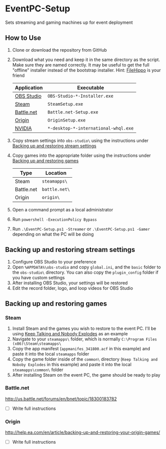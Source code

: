 ﻿# EventPC-Setup
Sets streaming and gaming machines up for event deployment

## How to Use
1. Clone or download the repository from GitHub
2. Download what you need and keep it in the same directory as the script.  Make sure they are named correctly. It may be useful to get the full "offline" installer instead of the bootstrap installer.  Hint: [FileHippo](https://filehippo.com/) is your friend

    Application|Executable
    ---|---
    [OBS Studio](https://obsproject.com/)|`OBS-Studio-*-Installer.exe`
    [Steam](https://steampowered.com/)|`SteamSetup.exe`
    [Battle.net](https://battle.net/)|`Battle.net-Setup.exe`
    [Origin](https://origin.com/)|`OriginSetup.exe`
    [NVIDIA](https://nvidia.com/)|`*-desktop-*-international-whql.exe`

3. Copy stream settings into `obs-studio\` using the instructions under [Backing up and restoring stream settings](#backing-up-and-restoring-stream-settings)
4. Copy games into the appropriate folder using the instructions under [Backing up and restoring games](#backing-up-and-restoring-games)

    Type|Location
    ---|---
    Steam|`steamapps\`
    Battle.net|`battle.net\`
    Origin|`origin\`

5. Open a command prompt as a local administrator
6. Run `powershell -ExecutionPolicy Bypass`
7. Run `.\EventPC-Setup.ps1 -Streamer` or `.\EventPC-Setup.ps1 -Gamer` depending on what the PC will be doing

## Backing up and restoring stream settings
1. Configure OBS Studio to your preference
2. Open `%APPDATA%\obs-studio` and copy `global.ini`, and the `basic` folder to the `obs-studio\` directory.  You can also copy the `plugin_config` folder if you have custom settings
3. After installing OBS Studio, your settings will be restored
4. Edit the record folder, logo, and loop videos for OBS Studio

## Backing up and restoring games
### Steam
1. Install Steam and the games you wish to restore to the event PC. I'll be using [Keep Talking and Nobody Explodes](http://www.keeptalkinggame.com/) as an example
2. Navigate to your `steamapps\` folder, which is normally `C:\Program Files (x86)\Steam\steamapps\`
3. Copy the app manifest (`appmanifes_341800.acf` in this example) and paste it into the local `steamapps` folder
4. Copy the game folder inside of the `common\` directory (`Keep Talking and Noboby Explodes` in this example) and paste it into the local `steamapps\common\` folder
5. After installing Steam on the event PC, the game should be ready to play

### Battle.net
http://us.battle.net/forums/en/bnet/topic/18300183782

- [ ] Write full instructions

### Origin
http://help.ea.com/en/article/backing-up-and-restoring-your-origin-games/

- [ ] Write full instructions
